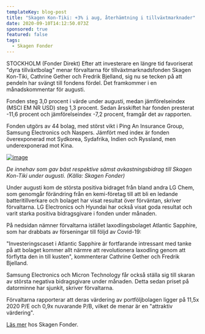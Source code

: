 ```yaml
---
templateKey: blog-post
title: "Skagen Kon-Tiki: +3% i aug, återhämtning i tillväxtmarknader"
date: 2020-09-10T14:12:50.073Z
sponsored: true
featured: false
tags:
  - Skagen Fonder
---
```

<!--StartFragment-->

STOCKHOLM (Fonder Direkt) Efter att investerare en längre tid favoriserat "dyra tillväxtbolag" menar förvaltarna för tillväxtmarknadsfonden Skagen Kon-Tiki, Cathrine Gether och Fredrik Bjelland, sig nu se tecken på att pendeln har svängt till fondens fördel. Det framkommer i en månadskommentar för augusti.

Fonden steg 3,0 procent i värde under augusti, medan jämförelseindex (MSCI EM NR USD) steg 1,3 procent. Sedan årsskiftet har fonden presterat -11,6 procent och jämförelseindex -7,2 procent, framgår det av rapporten.

Fonden utgörs av 44 bolag, med störst vikt i Ping An Insurance Group, Samsung Electronics och Naspers. Jämfört med index är fonden överexponerad mot Sydkorea, Sydafrika, Indien och Ryssland, men underexponerad mot Kina.

[![image](https://i.direkt.se/200910/588925101.png)](https://i.direkt.se/200910/588925101.png)

*De innehav som gav bäst respektive sämst avkastningsbidrag till Skagen Kon-Tiki under augusti. (Källa: Skagen Fonder)*

Under augusti kom de största positiva bidraget från bland andra LG Chem, som genomgår förändring från en kemi-företag till att bli en ledande batteritillverkare och bolaget har visat resultat över förväntan, skriver förvaltarna. LG Electronics och Hyundai har också visat goda resultat och varit starka positiva bidragsgivare i fonden under månaden.

På nedsidan nämner förvaltarna istället laxodlingsbolaget Atlantic Sapphire, som har drabbats av förseningar till följd av Covid-19:

"Investeringscaset i Atlantic Sapphire är fortfarande intressant med tanke på att bolaget kommer allt närmre att revolutionera laxodling genom att förflytta den in till kusten", kommenterar Cathrine Gether och Fredrik Bjelland.

Samsung Electronics och Micron Technology får också ställa sig till skaran av största negativa bidragsgivare under månaden. Detta sedan priset på datorminne har sjunkit, skriver förvaltarna.

Förvaltarna rapporterar att deras värdering av portföljbolagen ligger på 11,5x 2020 P/E och 0,9x nuvarande P/B, vilket de menar är en "attraktiv värdering".

[Läs mer](https://www.skagenfonder.se/globalassets/pdfs/status-reports/sweden/skagen-kon-tiki-a/2020/20200831_skagen-kon-tiki-a-augusti.pdf) hos Skagen Fonder.

<!--EndFragment-->
